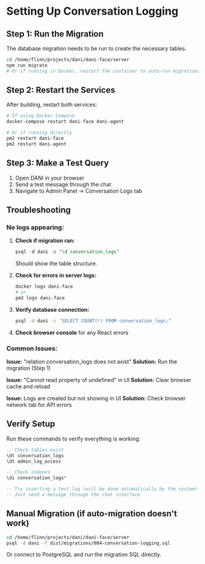 # Setting Up Conversation Logging

## Step 1: Run the Migration

The database migration needs to be run to create the necessary tables.

```bash
cd /home/flinn/projects/dani/dani-face/server
npm run migrate
# Or if running in Docker, restart the container to auto-run migrations
```

## Step 2: Restart the Services

After building, restart both services:

```bash
# If using Docker Compose
docker-compose restart dani-face dani-agent

# Or if running directly
pm2 restart dani-face
pm2 restart dani-agent
```

## Step 3: Make a Test Query

1. Open DANI in your browser
2. Send a test message through the chat
3. Navigate to Admin Panel → Conversation Logs tab

## Troubleshooting

### No logs appearing:

1. **Check if migration ran:**
   ```sql
   psql -d dani -c "\d conversation_logs"
   ```
   Should show the table structure.

2. **Check for errors in server logs:**
   ```bash
   docker logs dani-face
   # or
   pm2 logs dani-face
   ```

3. **Verify database connection:**
   ```bash
   psql -d dani -c "SELECT COUNT(*) FROM conversation_logs;"
   ```

4. **Check browser console** for any React errors

### Common Issues:

**Issue:** "relation conversation_logs does not exist"
**Solution:** Run the migration (Step 1)

**Issue:** "Cannot read property of undefined" in UI
**Solution:** Clear browser cache and reload

**Issue:** Logs are created but not showing in UI
**Solution:** Check browser network tab for API errors

## Verify Setup

Run these commands to verify everything is working:

```sql
-- Check tables exist
\dt conversation_logs
\dt admin_log_access

-- Check indexes
\di conversation_logs*

-- Try inserting a test log (will be done automatically by the system)
-- Just send a message through the chat interface
```

## Manual Migration (if auto-migration doesn't work)

```bash
cd /home/flinn/projects/dani/dani-face/server
psql -d dani -f dist/migrations/004-conversation-logging.sql
```

Or connect to PostgreSQL and run the migration SQL directly.
